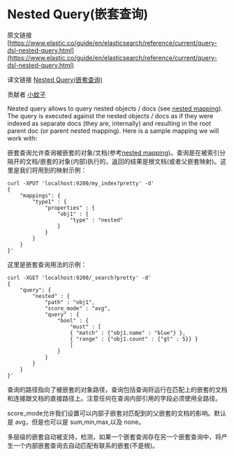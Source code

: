 # Nested Query(嵌套查询)

原文链接 [https://www.elastic.co/guide/en/elasticsearch/reference/current/query-dsl-nested-query.html](https://www.elastic.co/guide/en/elasticsearch/reference/current/query-dsl-nested-query.html)

译文链接 [Nested Query(嵌套查询)](/pages/viewpage.action?pageId=4260720)

贡献者 [小蚊子](/display/~lishuwen)

Nested query allows to query nested objects / docs (see [nested mapping](https://www.elastic.co/guide/en/elasticsearch/reference/current/nested.html "Nested datatype")). The query is executed against the nested objects / docs as if they were indexed as separate docs (they are, internally) and resulting in the root parent doc (or parent nested mapping). Here is a sample mapping we will work with:

嵌套查询允许查询被嵌套的对象/文档(参考[nested mapping](https://www.elastic.co/guide/en/elasticsearch/reference/current/nested.html "Nested datatype"))。查询是在被索引分隔开的文档/嵌套的对象(内部)执行的，返回的结果是根文档(或者父嵌套映射)。这里是我们将用到的映射示例：

```
curl -XPUT 'localhost:9200/my_index?pretty' -d'
{
    "mappings": {
        "type1" : {
            "properties" : {
                "obj1" : {
                    "type" : "nested"
                }
            }
        }
    }
}'

```

这里是嵌套查询用法的示例：

```
curl -XGET 'localhost:9200/_search?pretty' -d'
{
    "query": {
        "nested" : {
            "path" : "obj1",
            "score_mode" : "avg",
            "query" : {
                "bool" : {
                    "must" : [
                    { "match" : {"obj1.name" : "blue"} },
                    { "range" : {"obj1.count" : {"gt" : 5}} }
                    ]
                }
            }
        }
    }
}'

```

查询的路径指向了被嵌套的对象路径，查询包括查询将运行在匹配上的嵌套的文档和连接跟文档的直接路径上。注意任何在查询内部引用的字段必须使用全路径。

score_mode允许我们设置可以内部子嵌套对匹配到的父嵌套的文档的影响。默认是 avg，但是也可以是 sum,min,max,以及 none。

多层级的嵌套自动被支持，检测，如果一个嵌套查询存在另一个嵌套查询中，将产生一个内部嵌套查询去自动匹配有联系的嵌套(不是根)。